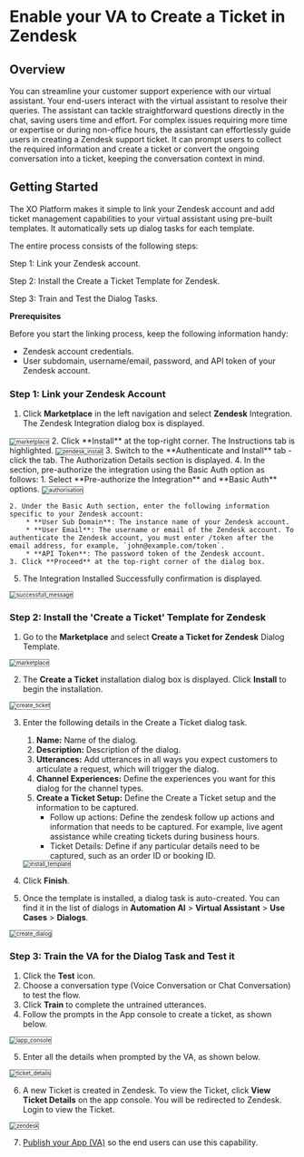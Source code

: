 # Enable your VA to Create a Ticket in Zendesk


## Overview

You can streamline your customer support experience with our virtual assistant. Your end-users interact with the virtual assistant to resolve their queries. The assistant can tackle straightforward questions directly in the chat, saving users time and effort. For complex issues requiring more time or expertise or during non-office hours, the assistant can effortlessly guide users in creating a Zendesk support ticket. It can prompt users to collect the required information and create a ticket or convert the ongoing conversation into a ticket, keeping the conversation context in mind.

## Getting Started

The XO Platform makes it simple to link your Zendesk account and add ticket management capabilities to your virtual assistant using pre-built templates. It automatically sets up dialog tasks for each template. 

The entire process consists of the following steps:
   
   Step 1: Link your Zendesk account.
   
   Step 2: Install the Create a Ticket Template for Zendesk.
   
   Step 3: Train and Test the Dialog Tasks.

**Prerequisites**

Before you start the linking process, keep the following information handy:

* Zendesk account credentials.
* User subdomain, username/email, password, and API token of your Zendesk account.

### Step 1: Link your Zendesk Account

1. Click **Marketplace** in the left navigation and select **Zendesk** Integration. The Zendesk Integration dialog box is displayed.
<img src="../images/marketplace_zendesk.png" alt="marketplace" title="marketplace" style="border: 1px solid gray; zoom:70%;">
2. Click **Install** at the top-right corner. The Instructions tab is highlighted.  
<img src="../images/zendesk_install.png" alt="zendesk_install" title="zendesk_install" style="border: 1px solid gray; zoom:70%;">
3. Switch to the **Authenticate and Install** tab - click the tab. The Authorization Details section is displayed.
4. In the section, pre-authorize the integration using the Basic Auth option as follows:
    1. Select **Pre-authorize the Integration** and **Basic Auth** options.  
    <img src="../images/authorisation.png" alt="authorisation" title="authorisation" style="border: 1px solid gray; zoom:70%;">

    2. Under the Basic Auth section, enter the following information specific to your Zendesk account:
        * **User Sub Domain**: The instance name of your Zendesk account.
        * **User Email**: The username or email of the Zendesk account. To authenticate the Zendesk account, you must enter /token after the email address, for example, `john@example.com/token`.
        * **API Token**: The password token of the Zendesk account.
    3. Click **Proceed** at the top-right corner of the dialog box.
5. The Integration Installed Successfully confirmation is displayed.  
<img src="../images/integration-installed-successfully.png" alt="successfull_message" title="successfull_message" style="border: 1px solid gray; zoom:70%;">

### Step 2: Install the 'Create a Ticket' Template for Zendesk

1. Go to the **Marketplace** and select **Create a Ticket for Zendesk** Dialog Template.  
<img src="../images/marketplace.png" alt="marketplace" title="marketplace" style="border: 1px solid gray; zoom:70%;">

2. The **Create a Ticket** installation dialog box is displayed. Click **Install** to begin the installation.  
<img src="../images/create-ticket-zendesk.png" alt="create_ticket" title="create_a_ticket" style="border: 1px solid gray; zoom:70%;">

3. Enter the following details in the Create a Ticket dialog task.
    1. **Name:** Name of the dialog.
    2. **Description:** Description of the dialog.
    3. **Utterances:** Add utterances in all ways you expect customers to articulate a request, which will trigger the dialog.
    4. **Channel Experiences:** Define the experiences you want for this dialog for the channel types.
    5. **Create a Ticket Setup:** Define the Create a Ticket setup and the information to be captured.
        * Follow up actions: Define the zendesk follow up actions and information that needs to be captured. For example,  live agent assistance while creating tickets during business hours.
        * Ticket Details: Define if any particular details need  to be captured, such as an order ID or booking ID.
    <img src="../images/install-template-zendesk.png" alt="install_template" title="install_template" style="border: 1px solid gray; zoom:70%;">

4. Click **Finish**.
5. Once the template is installed, a dialog task is auto-created. You can find it in the list of dialogs in **Automation AI** > **Virtual Assistant** > **Use Cases** > **Dialogs**.  
<img src="../images/dialogs-zendesk.png" alt="create_dialog" title="create_dialog" style="border: 1px solid gray; zoom:70%;">

### Step 3: Train the VA for the Dialog Task and Test it

1. Click the **Test** icon.
2. Choose a conversation type (Voice Conversation or Chat Conversation) to test the flow.
3. Click **Train** to complete the untrained utterances.
4. Follow the prompts in the App console to create a ticket, as shown below.  
<img src="../images/appconsole-zendesk.png" alt="iapp_console" title="app_console" style="border: 1px solid gray; zoom:70%;">

5. Enter all the details when prompted by the VA, as shown below.  
<img src="../images/view-ticket-details-zendesk.png" alt="ticket_details" title="ticket_details" style="border: 1px solid gray; zoom:70%;">
 
6. A new Ticket is created in Zendesk. To view the Ticket, click **View Ticket Details** on the app console. You will be redirected to Zendesk. Login to view the Ticket.  
<img src="../images/zendesk.png" alt="zendesk" title="zendesk" style="border: 1px solid gray; zoom:70%;">

7. [Publish your App (VA)](../../deploy/publishing-bot.md) so the end users can use this capability.
